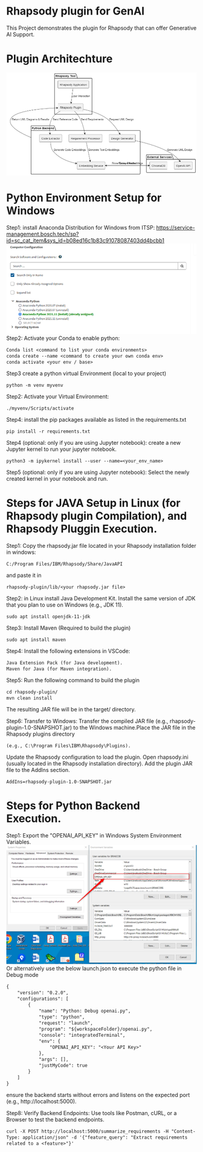 # Rhapsody plugin for GenAI

This Project demonstrates the plugin for Rhapsody that can offer Generative AI Support.

# Plugin Architechture

![alt text](images/image.png)

# Python Environment Setup for Windows
Step1: 
install Anaconda Distribution for Windows from ITSP:
https://service-management.bosch.tech/sp?id=sc_cat_item&sys_id=b08ed16c1b83c91078087403dd4bcbb1
![alt text](images/Anaconda_installation.png)
Step2:
Activate your Conda to enable python:
```
Conda list <command to list your conda environments>
conda create --name <command to create your own conda env>
conda activate <your env / base>
```
Step3
create a python virtual Environment (local to your project)
```
python -m venv myvenv
```
Step2:
Activate your Virtual Environment:
```
./myvenv/Scripts/activate
```
Step4:
install the pip packages available as listed in the requirements.txt
```
pip install -r requirements.txt
```
Step4 (optional: only if you are using Jupyter notebook):
create a new Jupyter kernel to run your jupyter notebook.
```
python3 -m ipykernel install --user --name=<your_env_name>
```
Step5 (optional: only if you are using Jupyter notebook):
Select the newly created kernel in your notebook and run.

# Steps for JAVA Setup in Linux (for Rhapsody plugin Compilation), and Rhapsody Pluggin Execution.
Step1:
Copy the rhapsody.jar file located in your Rhapsody installation folder in windows:
```
C:/Program Files/IBM/Rhapsody/Share/JavaAPI
```
and paste it in 
```
rhapsody-plugin/lib/<your rhapsody.jar file>
```
Step2:
in Linux install Java Development Kit.
Install the same version of JDK that you plan to use on Windows (e.g., JDK 11).
```
sudo apt install openjdk-11-jdk
```
Step3:
Install Maven
(Required to build the plugin)
```
sudo apt install maven
```
Step4:
Install the following extensions in VSCode:
```
Java Extension Pack (for Java development).
Maven for Java (for Maven integration).
```
Step5:
Run the following command to build the plugin
```
cd rhapsody-plugin/
mvn clean install
```
The resulting JAR file will be in the target/ directory.

Step6:
Transfer to Windows:
Transfer the compiled JAR file (e.g., rhapsody-plugin-1.0-SNAPSHOT.jar) to the Windows machine.Place the JAR file in the Rhapsody plugins directory 
```
(e.g., C:\Program Files\IBM\Rhapsody\Plugins). 
```
Update the Rhapsody configuration to load the plugin. Open rhapsody.ini (usually located in the Rhapsody installation directory). Add the plugin JAR file to the AddIns section.
```
AddIns=rhapsody-plugin-1.0-SNAPSHOT.jar
```
# Steps for Python Backend Execution.
Step1:
Export the "OPENAI_API_KEY" in Windows System Environment Variables.
![alt text](images/OPENAI_KEY.png)
 Or alternatively use the below launch.json to execute the python file in Debug mode
```
{
    "version": "0.2.0",
    "configurations": [
        {
            "name": "Python: Debug openai.py",
            "type": "python",
            "request": "launch",
            "program": "${workspaceFolder}/openai.py",
            "console": "integratedTerminal",
            "env": {
                "OPENAI_API_KEY": "<Your API Key>"
            },
            "args": [],
            "justMyCode": true
        }
    ]
}
```
ensure the backend starts without errors and listens on the expected port (e.g., http://localhost:5000).

Step8: Verify Backend Endpoints:
Use tools like Postman, cURL, or a Browser to test the backend endpoints.
```
curl -X POST http://localhost:5000/summarize_requirements -H "Content-Type: application/json" -d '{"feature_query": "Extract requirements related to a <feature>"}'
```

